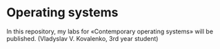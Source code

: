 # Operating systems
In this repository, my labs for «Contemporary operating systems» will be published.
(Vladyslav V. Kovalenko, 3rd year student)
